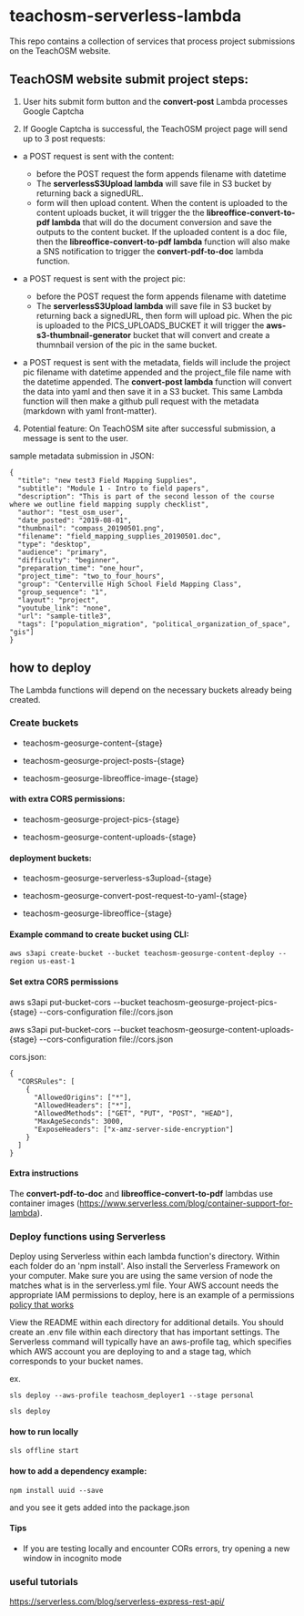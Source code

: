 # teachosm-serverless-lambda

This repo contains a collection of services that process project submissions on the TeachOSM website.

## TeachOSM website submit project steps:

1. User hits submit form button and the **convert-post** Lambda processes Google Captcha

3. If Google Captcha is successful, the TeachOSM project page will send up to 3 post requests:

- a POST request is sent with the content:
  - before the POST request the form appends filename with datetime
  - The **serverlessS3Upload lambda** will save file in S3 bucket by returning back a signedURL.
  - form will then upload content. When the content is uploaded to the content uploads bucket, it will trigger the the **libreoffice-convert-to-pdf lambda** that will do the document conversion and save the outputs to the content bucket. If the uploaded content is a doc file, then the **libreoffice-convert-to-pdf lambda** function will also make a SNS notification to trigger the **convert-pdf-to-doc** lambda function.

- a POST request is sent with the project pic:
  - before the POST request the form appends filename with datetime
  - The **serverlessS3Upload lambda** will save file in S3 bucket by returning back a signedURL, then form will upload pic. When the pic is uploaded to the PICS_UPLOADS_BUCKET it will trigger the **aws-s3-thumbnail-generator** bucket that will convert and create a thumnbail version of the pic in the same bucket.

- a POST request is sent with the metadata, fields will include the project pic filename with datetime appended and the project_file file name with the datetime appended. The **convert-post lambda** function will convert the data into yaml and then save it in a S3 bucket. This same Lambda function will then make a github pull request with the metadata (markdown with yaml front-matter).

4. Potential feature: On TeachOSM site after successful submission, a message is sent to the user.


sample metadata submission in JSON:

```
{
  "title": "new test3 Field Mapping Supplies",
  "subtitle": "Module 1 - Intro to field papers",
  "description": "This is part of the second lesson of the course where we outline field mapping supply checklist",
  "author": "test_osm_user",
  "date_posted": "2019-08-01",
  "thumbnail": "compass_20190501.png",
  "filename": "field_mapping_supplies_20190501.doc",
  "type": "desktop",
  "audience": "primary",
  "difficulty": "beginner",
  "preparation_time": "one_hour",
  "project_time": "two_to_four_hours",
  "group": "Centerville High School Field Mapping Class",
  "group_sequence": "1",
  "layout": "project",
  "youtube_link": "none",
  "url": "sample-title3",
  "tags": ["population_migration", "political_organization_of_space", "gis"]
}
```

## how to deploy

The Lambda functions will depend on the necessary buckets already being created.

### Create buckets

- teachosm-geosurge-content-{stage}

- teachosm-geosurge-project-posts-{stage}

- teachosm-geosurge-libreoffice-image-{stage}

#### with extra CORS permissions:

- teachosm-geosurge-project-pics-{stage}

- teachosm-geosurge-content-uploads-{stage}

#### deployment buckets:

- teachosm-geosurge-serverless-s3upload-{stage}

- teachosm-geosurge-convert-post-request-to-yaml-{stage}

- teachosm-geosurge-libreoffice-{stage}

#### Example command to create bucket using CLI:

```aws s3api create-bucket --bucket teachosm-geosurge-content-deploy --region us-east-1```

#### Set extra CORS permissions 

aws s3api put-bucket-cors --bucket teachosm-geosurge-project-pics-{stage} --cors-configuration file://cors.json

aws s3api put-bucket-cors --bucket teachosm-geosurge-content-uploads-{stage} --cors-configuration file://cors.json

cors.json:
```
{
  "CORSRules": [
    {
      "AllowedOrigins": ["*"],
      "AllowedHeaders": ["*"],
      "AllowedMethods": ["GET", "PUT", "POST", "HEAD"],
      "MaxAgeSeconds": 3000,
      "ExposeHeaders": ["x-amz-server-side-encryption"]
    }
  ]
}
```

#### Extra instructions

The **convert-pdf-to-doc** and **libreoffice-convert-to-pdf** lambdas use container images (https://www.serverless.com/blog/container-support-for-lambda). 

### Deploy functions using Serverless

Deploy using Serverless within each lambda function's directory. Within each folder do an 'npm install'. Also install the Serverless Framework on your computer. Make sure you are using the same version of node the matches what is in the serverless.yml file. Your AWS account needs the appropriate IAM permissions to deploy, here is an example of a permissions [policy that works](https://gist.github.com/d3netxer/b1d1a4012d6bf20b910c22d02ee43a80)

View the README within each directory for additional details. You should create an .env file within each directory that has important settings. The Serverless command will typically have an aws-profile tag, which specifies which AWS account you are deploying to and a stage tag, which corresponds to your bucket names.

ex.

```
sls deploy --aws-profile teachosm_deployer1 --stage personal
```

```
sls deploy
```

#### how to run locally
```
sls offline start
```

#### how to add a dependency example:

```
npm install uuid --save
```
and you see it gets added into the package.json

#### Tips

- If you are testing locally and encounter CORs errors, try opening a new window in incognito mode

### useful tutorials
https://serverless.com/blog/serverless-express-rest-api/

